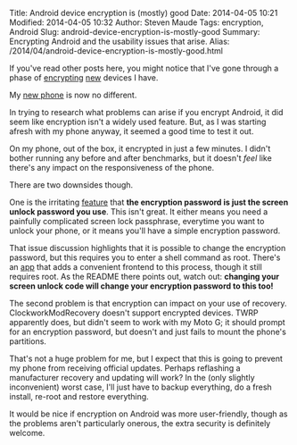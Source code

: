 Title: Android device encryption is (mostly) good
Date: 2014-04-05 10:21
Modified: 2014-04-05 10:32
Author: Steven Maude
Tags: encryption, Android
Slug: android-device-encryption-is-mostly-good
Summary: Encrypting Android and the usability issues that arise.
Alias: /2014/04/android-device-encryption-is-mostly-good.html

If you've read other posts here, you might notice that I've gone through
a phase of
[encrypting]({filename}../2013/how-to-secure-your-storage-and-backup.md)
[new]({filename}../2013/a-beginners-guide-to-os-encryption-dual.md)
devices I have.

My [new
phone]({filename}../2014/phone-upgrades-and-privacy-downgrades.md)
is now no different.

In trying to research what problems can arise if you encrypt Android, it
did seem like encryption isn't a widely used feature. But, as I was
starting afresh with my phone anyway, it seemed a good time to test it
out.

On my phone, out of the box, it encrypted in just a few minutes. I
didn't bother running any before and after benchmarks, but it doesn't
*feel* like there's any impact on the responsiveness of the phone.

There are two downsides though.

One is the irritating
[feature](https://code.google.com/p/android/issues/detail?id=29468) that
**the encryption password is just the screen unlock password you use**.
This isn't great. It either means you need a painfully complicated
screen lock passphrase, everytime you want to unlock your phone, or it
means you'll have a simple encryption password.

That issue discussion highlights that it is possible to change the
encryption password, but this requires you to enter a shell command as
root. There's an
[app](https://github.com/nelenkov/cryptfs-password-manager) that adds a
convenient frontend to this process, though it still requires root. As
the README there points out, watch out: **changing your screen unlock
code will change your encryption password to this too!**

The second problem is that encryption can impact on your use of
recovery. ClockworkModRecovery doesn't support encrypted devices. TWRP
apparently does, but didn't seem to work with my Moto G; it should
prompt for an encryption password, but doesn't and just fails to mount
the phone's partitions.

That's not a huge problem for me, but I expect that this is going to
prevent my phone from receiving official updates. Perhaps reflashing a
manufacturer recovery and updating will work? In the (only slightly
inconvenient) worst case, I'll just have to backup everything, do a
fresh install, re-root and restore everything.

It would be nice if encryption on Android was more user-friendly, though
as the problems aren't particularly onerous, the extra security is
definitely welcome.
